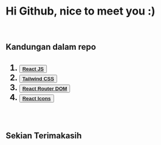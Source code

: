<h1><b>Hi Github, nice to meet you :)</b></h1><br />

<h2>Kandungan dalam repo<h2>
<ol>
    <li><button><b><a href='https://reactjs.org/docs/create-a-new-react-app.html'>React JS</a></b></button></li>
    <li><button><b><a href='https://tailwindcss.com/docs/guides/create-react-app'>Tailwind CSS</a></b></button></li>
    <li><button><b><a href='https://www.npmjs.com/package/react-router-dom'>React Router DOM</a></b></button></li>
    <li><button><b><a href='https://react-icons.github.io/react-icons/'>React Icons</a></b></button></li>
</ol><br/>
<h2>Sekian Terimakasih</h2>
